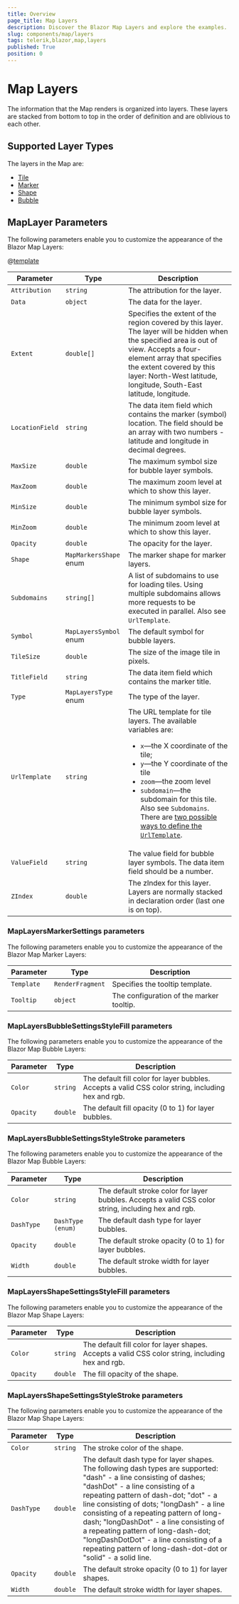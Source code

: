 ```yaml
---
title: Overview
page_title: Map Layers
description: Discover the Blazor Map Layers and explore the examples.
slug: components/map/layers
tags: telerik,blazor,map,layers
published: True
position: 0
---
```


# Map Layers

The information that the Map renders is organized into layers. These layers are stacked from bottom to top in the order of definition and are oblivious to each other.

## Supported Layer Types

The layers in the Map are:

* [Tile](slug://components/map/layers/tile)
* [Marker](slug://components/map/layers/marker)
* [Shape](slug://components/map/layers/shape)
* [Bubble](slug://components/map/layers/bubble)

## MapLayer Parameters

The following parameters enable you to customize the appearance of the Blazor Map Layers:

@[template](/_contentTemplates/common/parameters-table-styles.md#table-layout)

| Parameter | Type | Description |
| --- | --- | --- |
| `Attribution` | `string` | The attribution for the layer. |
| `Data` | `object` | The data for the layer. |
| `Extent` | `double[]` | Specifies the extent of the region covered by this layer. The layer will be hidden when the specified area is out of view. Accepts a four-element array that specifies the extent covered by this layer: North-West latitude, longitude, South-East latitude, longitude. |
| `LocationField` | `string` | The data item field which contains the marker (symbol) location. The field should be an array with two numbers - latitude and longitude in decimal degrees. |
| `MaxSize` | `double` | The maximum symbol size for bubble layer symbols. |
| `MaxZoom` | `double` | The maximum zoom level at which to show this layer. |
| `MinSize` | `double` | The minimum symbol size for bubble layer symbols. |
| `MinZoom` | `double` | The minimum zoom level at which to show this layer. |
| `Opacity` | `double` | The opacity for the layer. |
| `Shape` | `MapMarkersShape` enum | The marker shape for marker layers. |
| `Subdomains` | `string[]` | A list of subdomains to use for loading tiles. Using multiple subdomains allows more requests to be executed in parallel. Also see `UrlTemplate`. |
| `Symbol` | `MapLayersSymbol` enum | The default symbol for bubble layers. |
| `TileSize` | `double` | The size of the image tile in pixels. |
| `TitleField` | `string` | The data item field which contains the marker title. |
| `Type` | `MapLayersType` enum | The type of the layer. |
| `UrlTemplate` | `string` | The URL template for tile layers. The available variables are: <ul><li>`x`&mdash;the X coordinate of the tile;</li><li>`y`&mdash;the Y coordinate of the tile</li><li>`zoom`&mdash;the zoom level</li><li>`subdomain`&mdash;the subdomain for this tile. Also see `Subdomains`. <br />There are [two possible ways to define the `UrlTemplate`](slug://components/map/overview#content-security-policy). |
| `ValueField` | `string` | The value field for bubble layer symbols. The data item field should be a number. |
| `ZIndex` | `double` | The zIndex for this layer. Layers are normally stacked in declaration order (last one is on top). |

### MapLayersMarkerSettings parameters

The following parameters enable you to customize the appearance of the Blazor Map Marker Layers:

| Parameter | Type | Description |
| --- | --- | --- |
| `Template` | `RenderFragment` | Specifies the tooltip template. |
| `Tooltip` | `object` | The configuration of the marker tooltip. |

### MapLayersBubbleSettingsStyleFill parameters

The following parameters enable you to customize the appearance of the Blazor Map Bubble Layers:

| Parameter | Type | Description |
| --- | --- | --- |
| `Color` | `string` | The default fill color for layer bubbles. Accepts a valid CSS color string, including hex and rgb. |
| `Opacity` | `double` | The default fill opacity (0 to 1) for layer bubbles. |

### MapLayersBubbleSettingsStyleStroke parameters

The following parameters enable you to customize the appearance of the Blazor Map Bubble Layers:

| Parameter | Type | Description |
| --- | --- | --- |
| `Color` | `string` | The default stroke color for layer bubbles. Accepts a valid CSS color string, including hex and rgb. |
| `DashType` | `DashType (enum)` | The default dash type for layer bubbles. |
| `Opacity` | `double` | The default stroke opacity (0 to 1) for layer bubbles. |
| `Width` | `double` | The default stroke width for layer bubbles. |

### MapLayersShapeSettingsStyleFill parameters

The following parameters enable you to customize the appearance of the Blazor Map Shape Layers:

| Parameter | Type | Description |
| --- | --- | --- |
| `Color` | `string` | The default fill color for layer shapes. Accepts a valid CSS color string, including hex and rgb. |
| `Opacity` | `double` | The fill opacity of the shape. |

### MapLayersShapeSettingsStyleStroke parameters

The following parameters enable you to customize the appearance of the Blazor Map Shape Layers:

| Parameter | Type | Description |
| --- | --- | --- |
| `Color` | `string` | The stroke color of the shape. |
| `DashType` | `double` | The default dash type for layer shapes. The following dash types are supported: "dash" - a line consisting of dashes; "dashDot" - a line consisting of a repeating pattern of dash-dot; "dot" - a line consisting of dots; "longDash" - a line consisting of a repeating pattern of long-dash; "longDashDot" - a line consisting of a repeating pattern of long-dash-dot; "longDashDotDot" - a line consisting of a repeating pattern of long-dash-dot-dot or "solid" - a solid line. |
| `Opacity` | `double` | The default stroke opacity (0 to 1) for layer shapes. |
| `Width` | `double` | The default stroke width for layer shapes. |

